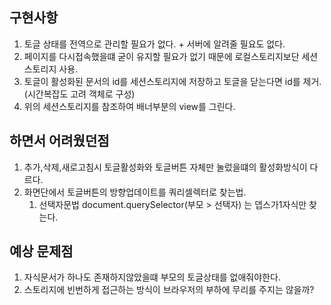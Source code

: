 
## 구현사항

1. 토글 상태를 전역으로 관리할 필요가 없다. + 서버에 알려줄 필요도 없다.
2. 페이지를 다시접속했을떄 굳이 유지할 필요가 없기 때문에 로컬스토리지보단 세션스토리지 사용.
3. 토글이 활성화된 문서의 id를 세션스토리지에 저장하고 토글을 닫는다면 id를 제거.(시간복잡도 고려 객체로 구성)
4. 위의 세션스토리지를 참조하여 배너부분의 view를 그린다.

## 하면서 어려웠던점

1. 추가,삭제,새로고침시 토글활성화와 토글버튼 자체만 눌렀을떄의 활성화방식이 다르다.
2. 화면단에서 토글버튼의 방향업데이트를 쿼리셀렉터로 찾는법.
    1. 선택자문법  document.querySelector(부모 > 선택자) 는 뎁스가1자식만 찾는다.

## 예상 문제점

1. 자식문서가 하나도 존재하지않았을떄 부모의 토글상태를 없애줘야한다.
2. 스토리지에 빈번하게 접근하는 방식이 브라우저의 부하에 무리를 주지는 않을까?
